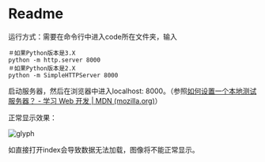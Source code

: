 # Readme

运行方式：需要在命令行中进入code所在文件夹，输入

```
＃如果Python版本是3.X 
python -m http.server 8000
＃如果Python版本是2.X 
python -m SimpleHTTPServer 8000
```

启动服务器，然后在浏览器中进入localhost: 8000。（参照[如何设置一个本地测试服务器？ - 学习 Web 开发 | MDN (mozilla.org)](https://developer.mozilla.org/zh-CN/docs/Learn/Common_questions/set_up_a_local_testing_server)）

正常显示效果：

![glyph](E:\Projects\bonus\bonus-3190105959\glyph.png)

如直接打开index会导致数据无法加载，图像将不能正常显示。

